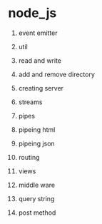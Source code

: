 # node_js

1) event emitter




2) util



3) read and write 




4) add and remove directory




5) creating server




6) streams



7) pipes



8) pipeing html




9) pipeing json




10) routing




11) views




12) middle ware




13) query string





14) post method 
